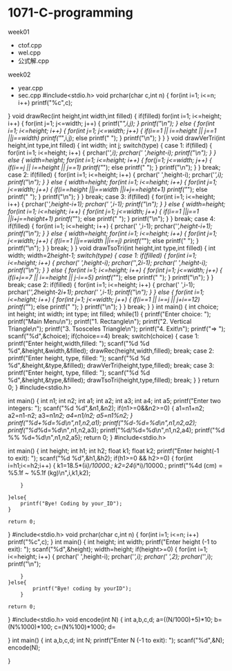 # 1071-C-programming

week01
* ctof.cpp
* wel.cpp
* 公式解.cpp
 
week02
* year.cpp
* sec.cpp
#include<stdio.h>
void prchar(char c,int n)
{
    for(int i=1; i<=n; i++)
        printf("%c",c);

}
void drawRec(int height,int width,int filled)
{
    if(filled)
        for(int i=1; i<=height; i++)
        {
            for(int j=1; j<=width; j++)
            {
                printf("*",i,j);
            }
            printf("\n");
        }
    else
    {
        for(int i=1; i<=height; i++)
        {
            for(int j=1; j<=width; j++)
            {
                if(i==1 || i==height || j==1 ||j==width)
                    printf("*",i,j);
                else
                    printf(" ");
            }
            printf("\n");
        }
    }
}
void drawVerTri(int height,int type,int filled)
{
    int width;
    int j;
    switch(type)
    {
    case 1:
        if(filled)
        {
            for(int i=1; i<=height; i++)
            {
                prchar('*',i);
                prchar(' ',height-i);
                printf("\n");
            }
        }
        else
        {
            width=height;
            for(int i=1; i<=height; i++)
            {
                for(j=1; j<=width; j++)
                {
                    if(i==j || i==height || j==1)
                        printf("*");
                    else
                        printf(" ");
                }
                printf("\n");
            }
        }
        break;
    case 2:
        if(filled)
        {
            for(int i=1; i<=height; i++)
            {
                prchar(' ',height-i);
                prchar('*',i);
                printf("\n");
            }
        }
        else
        {
            width=height;
            for(int i=1; i<=height; i++)
            {
                for(int j=1; j<=width; j++)
                {
                    if(i==height ||j==width ||i+j==height+1)
                        printf("*");
                    else
                        printf(" ");
                }
                printf("\n");
            }
        }
        break;
    case 3:
        if(filled)
        {
            for(int i=1; i<=height; i++)
            {
                prchar('*',height-i+1);
                prchar(' ',i-1);
                printf("\n");
            }
        }
        else
        {
            width=height;
            for(int i=1; i<=height; i++)
            {
                for(int j=1; j<=width; j++)
                {
                    if(i==1 ||j==1 ||i+j==height+1)
                        printf("*");
                    else
                        printf(" ");
                }
                printf("\n");
            }
        }
        break;
    case 4:
        if(filled)
        {
            for(int i=1; i<=height; i++)
            {
                prchar(' ',i-1);
                prchar('*',height-i+1);
                printf("\n");
            }
        }
        else
        {
            width=height;
            for(int i=1; i<=height; i++)
            {
                for(int j=1; j<=width; j++)
                {
                    if(i==1 ||j==width ||i==j)
                        printf("*");
                    else
                        printf(" ");
                }
                printf("\n");
            }
        }
        break;
    }
}
void drawTsoTri(int height,int type,int filled)
{
    int width;
    width=2*height-1;
    switch(type)
    {
    case 1:
        if(filled)
        {
            for(int i=1; i<=height; i++)
            {
                prchar(' ',height-i);
                prchar('*',2*i-1);
                prchar(' ',height-i);
                printf("\n");
            }
        }
        else
        {
            for(int i=1; i<=height; i++)
            {
                for(int j=1; j<=width; j++)
                {
                    if(i+j==7 || i==height || j-i==5)
                        printf("*");
                    else
                        printf(" ");
                }
                printf("\n");
            }
        }
        break;
    case 2:
        if(filled)
        {
            for(int i=1; i<=height; i++)
            {
                prchar(' ',i-1);
                prchar('*',2*height-2*i+1);
                prchar(' ',i-1);
                printf("\n");
            }
        }
        else
        {
            for(int i=1; i<=height; i++)
            {
                for(int j=1; j<=width; j++)
                {
                    if(i==1 || i==j || j+i==12)
                        printf("*");
                    else
                        printf(" ");
                }
                printf("\n");
            }
        }
        break;
    }
}
int main()
{
    int choice;
    int height;
    int width;
    int type;
    int filled;
    while(1)
    {
        printf("Enter choice: ");
        printf("Main Menu\n");
        printf("1. Rectangle\n");
        printf("2. Vertical Triangle\n");
        printf("3. Tsosceles Triangle\n");
        printf("4. Exit\n");
        printf("=> ");
        scanf("%d",&choice);
        if(choice==4)
            break;
        switch(choice)
        {
        case 1:
            printf("Enter height,width,filled: ");
            scanf("%d %d %d",&height,&width,&filled);
            drawRec(height,width,filled);
            break;
        case 2:
            printf("Enter height, type, filled: ");
            scanf("%d %d %d",&height,&type,&filled);
            drawVerTri(height,type,filled);
            break;
        case 3:
            printf("Enter height, type, filled: ");
            scanf("%d %d %d",&height,&type,&filled);
            drawTsoTri(height,type,filled);
            break;
        }
    }
    return 0;
}
#include<stdio.h>

int main()
{
    int n1;
    int n2;
    int a1;
    int a2;
    int a3;
    int a4;
    int a5;
    printf("Enter two integers: ");
    scanf("%d %d",&n1,&n2);
    if(n1>=0&&n2>=0)
    {
        a1=n1+n2;
        a2=n1-n2;
        a3=n1*n2;
        a4=n1/n2;
        a5=n1%n2;
    }
    printf("%d+%d=%d\n",n1,n2,a1);
    printf("%d-%d=%d\n",n1,n2,a2);
    printf("%d*%d=%d\n",n1,n2,a3);
    printf("%d/%d=%d\n",n1,n2,a4);
    printf("%d %% %d=%d\n",n1,n2,a5);
    return 0;
}
#include<stdio.h>

int main()
{
    int height;
    int h1;
    int h2;
    float k1;
    float k2;
    printf("Enter height(-1 to exit): ");
    scanf("%d %d",&h1,&h2);
    if(h1>=0 && h2>=0)
    {
        for(int i=h1;i<=h2;i++)
        {
            k1=18.5*(i*i)/10000.;
            k2=24*(i*i)/10000.;
            printf("%4d (cm) = %5.1f ~ %5.1f (kg)\n",i,k1,k2);


        }

    }else{
        printf("Bye! Coding by your_ID");
    }

    return 0;

}
#include<stdio.h>
void prchar(char c,int n)
{
    for(int i=1; i<=n; i++)
        printf("%c",c);
}
int main()
{
    int height;
    int width;
    printf("Enter height (-1 to exit): ");
    scanf("%d",&height);
    width=height;
    if(height>=0)
    {
        for(int i=1; i<=height; i++)
        {
            prchar(' ',height-i);
            prchar('*',i);
            prchar(' ',2);
            prchar('*',i);
            printf("\n");

        }
    }else{
            printf("Bye! coding by yourID");
        }

    return 0;
}
#include<stdio.h>
void encode(int N)
{
    int a,b,c,d;
    a=((N/1000)+5)*10;
    b=(N%1000)*100;
    c=(N%100)*1000;
    d=
    
}
int main()
{
    int a,b,c,d;
    int N;
    printf("Enter N (-1 to exit): ");
    scanf("%d",&N);
    encode(N);

}







